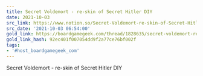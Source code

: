 ```yaml
---
title: Secret Voldemort - re-skin of Secret Hitler DIY
date: 2021-10-03
src_link: https://www.notion.so/Secret-Voldemort-re-skin-of-Secret-Hitler-DIY-BoardGameGeek-24b90fb413ef474390ef5c83b953bc06
src_date: '2021-10-03 06:54:00'
gold_link: https://boardgamegeek.com/thread/1828635/secret-voldemort-re-skin-of-secret-hitler-diy
gold_link_hash: 92ec401f007054dd9f2a77ce76bf002f
tags:
- '#host_boardgamegeek_com'
---
```



 




















Secret Voldemort - re-skin of Secret Hitler DIY